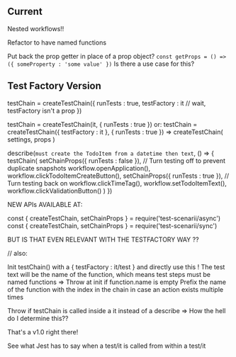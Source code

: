 
## Current

Nested workflows!!

Refactor to have named functions

Put back the prop getter in place of a prop object?
`const getProps = () => ({ someProperty : 'some value' })`
Is there a use case for this?







## Test Factory Version

testChain = createTestChain({
	runTests : true,
	testFactory : it 	// wait, testFactory isn't a prop
})

testChain = createTestChain(it, { runTests : true })
or:
testChain = createTestChain({ testFactory : it }, { runTests : true })
=> createTestChain( settings, props )

describe(`must create the TodoItem from a datetime then text`, () =>
{
	testChain(
		setChainProps({ runTests : false }),     // Turn testing off to prevent duplicate snapshots
		workflow.openApplication(),
		workflow.clickTodoItemCreateButton(),
		setChainProps({ runTests : true }),     // Turn testing back on
		workflow.clickTimeTag(),
		workflow.setTodoItemText(),
		workflow.clickValidationButton()
	)
})

NEW APIs AVAILABLE AT:

const { createTestChain, setChainProps } = require('test-scenarii/async')
const { createTestChain, setChainProps } = require('test-scenarii/sync')

BUT IS THAT EVEN RELEVANT WITH THE TESTFACTORY WAY ??

// also:

Init testChain() with a { testFactory : it/test } and directly use this !
The test text will be the name of the function, which means test steps must be named functions
	=> Throw at init if function.name is empty
Prefix the name of the function with the index in the chain in case an action exists multiple times

Throw if testChain is called inside a it instead of a describe
	=> How the hell do I determine this??

That's a v1.0 right there!

See what Jest has to say when a test/it is called from within a test/it
